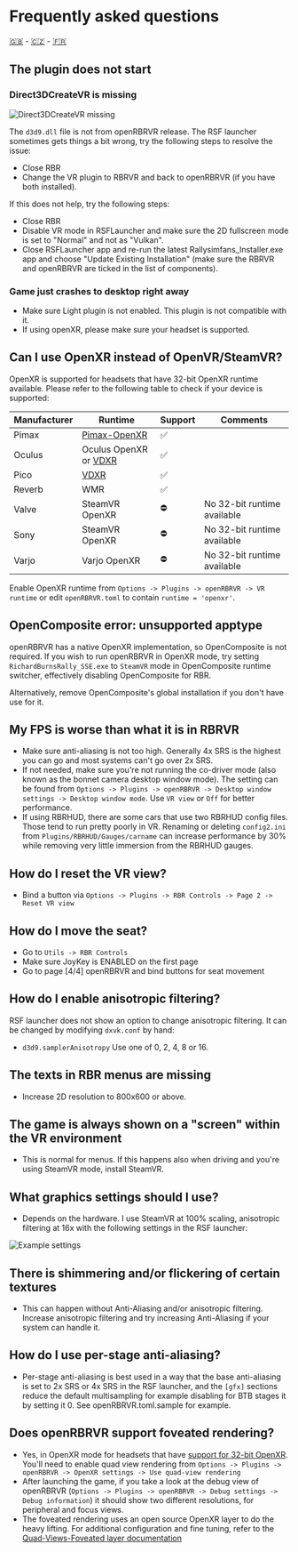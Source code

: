 # Frequently asked questions

[🇬🇧](FAQ.md) - [🇨🇿](FAQ_CZ.md) - [🇫🇷](FAQ_FR.md)

## The plugin does not start

### Direct3DCreateVR is missing

![Direct3DCreateVR missing](img/d3dcreatevr.png)

The `d3d9.dll` file is not from openRBRVR release. The RSF launcher sometimes
gets things a bit wrong, try the following steps to resolve the issue:

- Close RBR
- Change the VR plugin to RBRVR and back to openRBRVR (if you have both installed).

If this does not help, try the following steps:

- Close RBR
- Disable VR mode in RSFLauncher and make sure the 2D fullscreen mode is set to
  "Normal" and not as "Vulkan".
- Close RSFLauncher app and re-run the latest Rallysimfans\_Installer.exe app
  and choose "Update Existing Installation" (make sure the RBRVR and openRBRVR
  are ticked in the list of components).

### Game just crashes to desktop right away

- Make sure Light plugin is not enabled. This plugin is not compatible with it.
- If using openXR, please make sure your headset is supported.

## Can I use OpenXR instead of OpenVR/SteamVR?

OpenXR is supported for headsets that have 32-bit OpenXR runtime available.
Please refer to the following table to check if your device is supported:

| Manufacturer | Runtime                                                                    | Support     | Comments                                                                    |
| ------------ | -------------------------------------------------------------------------- | ----------- | --------------------------------------------------------------------------- |
| Pimax        | [Pimax-OpenXR](https://github.com/mbucchia/Pimax-OpenXR)                   | ✅          |                                                                             |
| Oculus       | Oculus OpenXR or [VDXR](https://github.com/mbucchia/VirtualDesktop-OpenXR) | ✅          |                                                                             |
| Pico         | [VDXR](https://github.com/mbucchia/VirtualDesktop-OpenXR)                  | ✅          |                                                                             |
| Reverb       | WMR                                                                        | ✅          |                                                                             |
| Valve        | SteamVR OpenXR                                                             | ⛔          | No 32-bit runtime available                                                 |
| Sony         | SteamVR OpenXR                                                             | ⛔          | No 32-bit runtime available                                                 |
| Varjo        | Varjo OpenXR                                                               | ⛔          | No 32-bit runtime available                                                 |

Enable OpenXR runtime from `Options -> Plugins -> openRBRVR -> VR runtime` or
edit `openRBRVR.toml` to contain `runtime = 'openxr'`.

## OpenComposite error: unsupported apptype

openRBRVR has a native OpenXR implementation, so OpenComposite is not required.
If you wish to run openRBRVR in OpenXR mode, try setting
`RichardBurnsRally_SSE.exe` to `SteamVR` mode in OpenComposite runtime
switcher, effectively disabling OpenComposite for RBR.

Alternatively, remove OpenComposite's global installation if you don't have use
for it.

## My FPS is worse than what it is in RBRVR

- Make sure anti-aliasing is not too high. Generally 4x SRS is the highest you
  can go and most systems can't go over 2x SRS.
- If not needed, make sure you're not running the co-driver mode (also known as
  the bonnet camera desktop window mode). The setting can be found from
  `Options -> Plugins -> openRBRVR -> Desktop window settings -> Desktop window
  mode`. Use `VR view` or `Off` for better performance.
- If using RBRHUD, there are some cars that use two RBRHUD config files. Those
  tend to run pretty poorly in VR. Renaming or deleting `config2.ini` from
  `Plugins/RBRHUD/Gauges/carname` can increase performance by 30% while
  removing very little immersion from the RBRHUD gauges.

## How do I reset the VR view?

- Bind a button via `Options -> Plugins -> RBR Controls -> Page 2 -> Reset VR view`

## How do I move the seat?

- Go to `Utils -> RBR Controls`
- Make sure JoyKey is ENABLED on the first page
- Go to page [4/4] openRBRVR and bind buttons for seat movement

## How do I enable anisotropic filtering?

RSF launcher does not show an option to change anisotropic filtering. It can be
changed by modifying `dxvk.conf` by hand:

- `d3d9.samplerAnisotropy` Use one of 0, 2, 4, 8 or 16.

## The texts in RBR menus are missing

- Increase 2D resolution to 800x600 or above.

## The game is always shown on a "screen" within the VR environment

- This is normal for menus. If this happens also when driving and you're using
  SteamVR mode, install SteamVR.

## What graphics settings should I use?

- Depends on the hardware. I use SteamVR at 100% scaling, anisotropic filtering
  at 16x with the following settings in the RSF launcher:

![Example settings](img/example_settings.png)

## There is shimmering and/or flickering of certain textures

- This can happen without Anti-Aliasing and/or anisotropic filtering. Increase
  anisotropic filtering and try increasing Anti-Aliasing if your system can
  handle it.

## How do I use per-stage anti-aliasing?

- Per-stage anti-aliasing is best used in a way that the base anti-aliasing is
  set to 2x SRS or 4x SRS in the RSF launcher, and the `[gfx]` sections reduce
  the default multisampling for example disabling for BTB stages it by setting
  it 0. See openRBRVR.toml.sample for example.

## Does openRBRVR support foveated rendering?

- Yes, in OpenXR mode for headsets that have [support for 32-bit
  OpenXR](https://github.com/Detegr/openRBRVR/blob/master/FAQ.md#can-i-use-openxr-instead-of-openvrsteamvr).
  You'll need to enable quad view rendering from `Options -> Plugins ->
  openRBRVR -> OpenXR settings -> Use quad-view rendering`
- After launching the game, if you take a look at the debug view
  of openRBRVR (`Options -> Plugins -> openRBRVR -> Debug settings -> Debug
  information`) it should show two different resolutions, for peripheral and
  focus views.
- The foveated rendering uses an open source OpenXR layer to do the heavy
  lifting. For additional configuration and fine tuning, refer to the
  [Quad-Views-Foveated layer
  documentation](https://github.com/mbucchia/Quad-Views-Foveated/wiki/Advanced-Configuration)
